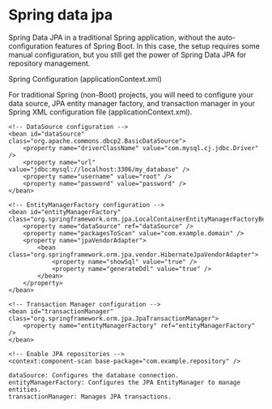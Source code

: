 # Spring data jpa

Spring Data JPA in a traditional Spring application, without the auto-configuration features of Spring Boot. In this case, the setup requires some manual configuration, but you still get the power of Spring Data JPA for repository management.

Spring Configuration (applicationContext.xml)

For traditional Spring (non-Boot) projects, you will need to configure your data source, JPA entity manager factory, and transaction manager in your Spring XML configuration file (applicationContext.xml).

<beans xmlns="http://www.springframework.org/schema/beans"
       xmlns:xsi="http://www.w3.org/2001/XMLSchema-instance"
       xsi:schemaLocation="http://www.springframework.org/schema/beans
                           http://www.springframework.org/schema/beans/spring-beans-4.3.xsd
                           http://www.springframework.org/schema/jpa
                           http://www.springframework.org/schema/jpa/spring-jpa-2.0.xsd">

    <!-- DataSource configuration -->
    <bean id="dataSource" class="org.apache.commons.dbcp2.BasicDataSource">
        <property name="driverClassName" value="com.mysql.cj.jdbc.Driver" />
        <property name="url" value="jdbc:mysql://localhost:3306/my_database" />
        <property name="username" value="root" />
        <property name="password" value="password" />
    </bean>

    <!-- EntityManagerFactory configuration -->
    <bean id="entityManagerFactory" class="org.springframework.orm.jpa.LocalContainerEntityManagerFactoryBean">
        <property name="dataSource" ref="dataSource" />
        <property name="packagesToScan" value="com.example.domain" />
        <property name="jpaVendorAdapter">
            <bean class="org.springframework.orm.jpa.vendor.HibernateJpaVendorAdapter">
                <property name="showSql" value="true" />
                <property name="generateDdl" value="true" />
            </bean>
        </property>
    </bean>

    <!-- Transaction Manager configuration -->
    <bean id="transactionManager" class="org.springframework.orm.jpa.JpaTransactionManager">
        <property name="entityManagerFactory" ref="entityManagerFactory" />
    </bean>

    <!-- Enable JPA repositories -->
    <context:component-scan base-package="com.example.repository" />
</beans>

    dataSource: Configures the database connection.
    entityManagerFactory: Configures the JPA EntityManager to manage entities.
    transactionManager: Manages JPA transactions.
    